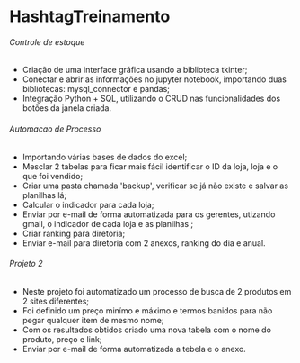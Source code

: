 # HashtagTreinamento

###### Controle de estoque
- Criação de uma interface gráfica usando a biblioteca tkinter;
- Conectar e abrir as informações no jupyter notebook, importando duas bibliotecas: mysql_connector e pandas;
- Integração Python + SQL, utilizando o CRUD nas funcionalidades dos botões da janela criada.

###### Automacao de Processo
- Importando várias bases de dados do excel;
- Mesclar 2 tabelas para ficar mais fácil identificar o ID da loja, loja e o que foi vendido;
- Criar uma pasta chamada 'backup', verificar se já não existe e salvar as planilhas lá;
- Calcular o indicador para cada loja;
- Enviar por e-mail de forma automatizada para os gerentes, utizando gmail, o indicador de cada loja e as planilhas ;
- Criar ranking para diretoria;
- Enviar e-mail para diretoria com 2 anexos, ranking do dia e anual.

###### Projeto 2
- Neste projeto foi automatizado um processo de busca de 2 produtos em 2 sites diferentes; 
- Foi definido um preço minímo e máximo e termos banidos para não pegar qualquer item de mesmo nome;
- Com os resultados obtidos criado uma nova tabela com o nome do produto, preço e link;
- Enviar por e-mail de forma automatizada a tebela e o anexo.

